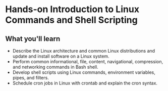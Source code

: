 # Hands-on Introduction to Linux Commands and Shell Scripting

## What you'll learn

- Describe the Linux architecture and common Linux distributions and update and install software on a Linux system. 
- Perform common informational, file, content, navigational, compression, and networking commands in Bash shell. 
- Develop shell scripts using Linux commands, environment variables, pipes, and filters.
- Schedule cron jobs in Linux with crontab and explain the cron syntax.  